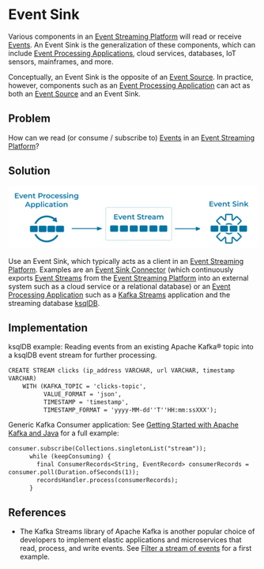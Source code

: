 # Event Sink
Various components in an [Event Streaming Platform](../event-stream/event-streaming-platform.md) will read or receive [Events](../event/event.md). An Event Sink is the generalization of these components, which can include [Event Processing Applications](../event-processing/event-processing-application.md), cloud services, databases, IoT sensors, mainframes, and more.

Conceptually, an Event Sink is the opposite of an [Event Source](../event-source/event-source.md). In practice, however, components such as an [Event Processing Application](../event-processing/event-processing-application.md) can act as both an [Event Source](../event-source/event-source.md) and an Event Sink.

## Problem
How can we read (or consume / subscribe to) [Events](../event/event.md) in an [Event Streaming Platform](../event-stream/event-streaming-platform.md)?

## Solution

![event-sink](../img/event-sink.svg)

Use an Event Sink, which typically acts as a client in an [Event Streaming Platform](../event-stream/event-streaming-platform.md). Examples are an [Event Sink Connector](event-sink-connector.md) (which continuously exports [Event Streams](../event-stream/event-stream.md) from the [Event Streaming Platform](../event-stream/event-streaming-platform.md) into an external system such as a cloud service or a relational database) or an [Event Processing Application](../event-processing/event-processing-application.md) such as a [Kafka Streams](https://docs.confluent.io/platform/current/streams/index.html) application and the streaming database [ksqlDB](https://ksqldb.io/).

## Implementation

ksqlDB example: Reading events from an existing Apache Kafka® topic into a ksqlDB event stream for further processing.
```
CREATE STREAM clicks (ip_address VARCHAR, url VARCHAR, timestamp VARCHAR)
    WITH (KAFKA_TOPIC = 'clicks-topic',
          VALUE_FORMAT = 'json',
          TIMESTAMP = 'timestamp',
          TIMESTAMP_FORMAT = 'yyyy-MM-dd''T''HH:mm:ssXXX');
```

Generic Kafka Consumer application: See [Getting Started with Apache Kafka and Java](https://developer.confluent.io/getting-started/java) for a full example: 

```
consumer.subscribe(Collections.singletonList("stream"));
      while (keepConsuming) { 
        final ConsumerRecords<String, EventRecord> consumerRecords = consumer.poll(Duration.ofSeconds(1));  
        recordsHandler.process(consumerRecords); 
      }
```

## References
* The Kafka Streams library of Apache Kafka is another popular choice of developers to implement elastic applications and microservices that read, process, and write events. See [Filter a stream of events](https://kafka-tutorials.confluent.io/filter-a-stream-of-events/confluent.html) for a first example.
